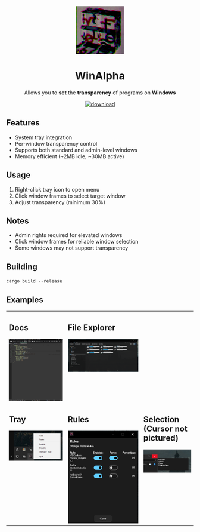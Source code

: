 <div align="center">
 <img src="./icons/app-icon.png" alt="WinAlpha Logo" width="128" height="128">

# WinAlpha

Allows you to **set** the **transparency** of programs on **Windows**

<a href="https://github.com/tadghh/transparent-windows/releases/tag/v1.2.8">
<img alt="download" src="https://img.shields.io/badge/Download-%3E-brightgreen">
</a>
</div>

## Features

- System tray integration
- Per-window transparency control
- Supports both standard and admin-level windows
- Memory efficient (~2MB idle, ~30MB active)

## Usage

1. Right-click tray icon to open menu
2. Click window frames to select target window
3. Adjust transparency (minimum 30%)

## Notes

- Admin rights required for elevated windows
- Click window frames for reliable window selection
- Some windows may not support transparency

## Building

```rust
cargo build --release
```

## Examples

<table>
  <tr>
    <td style="vertical-align: top">
      <h2>Docs</h2>
      <img src="./examples/docs.png"/>
    </td>
    <td style="vertical-align: top">
      <h2>File Explorer</h2>
      <img src="./examples/file-explorer.png"/>
    </td>
  </tr>
  <tr>
    <td style="vertical-align: top">
      <h2>Tray</h2>
      <img src="./examples/tray.png"/>
    </td>
    <td style="vertical-align: top">
      <h2>Rules</h2>
      <img src="./examples/rules.png"/>
    </td>
    <td style="vertical-align: top">
      <h2>Selection (Cursor not pictured)</h2>
      <img src="./examples/selection.png"/>
    </td>
  </tr>
</table>
